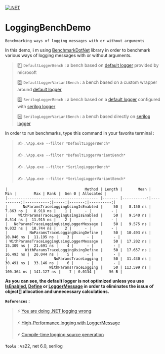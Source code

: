 [![.NET](https://github.com/aimenux/LoggingBenchDemo/actions/workflows/ci.yml/badge.svg)](https://github.com/aimenux/LoggingBenchDemo/actions/workflows/ci.yml)

# LoggingBenchDemo
```
Benchmarking ways of logging messages with or without arguments
```

In this demo, i m using [BenchmarkDotNet](https://github.com/dotnet/BenchmarkDotNet) library in order to benchmark various ways of logging messages with or without arguments.
>
> :one: `DefaultLoggerBench` : a bench based on [default logger](https://docs.microsoft.com/en-us/dotnet/api/microsoft.extensions.logging.ilogger) provided by microsoft
>
> :two: `DefaultLoggerVariantBench` : a bench based on a custom wrapper around [default logger](https://docs.microsoft.com/en-us/dotnet/api/microsoft.extensions.logging.ilogger)
>
> :three: `SerilogLoggerBench` : a bench based on a [default logger](https://docs.microsoft.com/en-us/dotnet/api/microsoft.extensions.logging.ilogger) configured with [serilog logger](https://github.com/serilog/serilog)
>
> :four: `SerilogLoggerVariantBench` : a bench based directly on [serilog logger](https://github.com/serilog/serilog)
>

In order to run benchmarks, type this command in your favorite terminal :
>
> :writing_hand: `.\App.exe --filter *DefaultLoggerBench*`
>
> :writing_hand: `.\App.exe --filter *DefaultLoggerVariantBench*`
>
> :writing_hand: `.\App.exe --filter *SerilogLoggerBench*`
>
> :writing_hand: `.\App.exe --filter *SerilogLoggerVariantBench*`
>

```
|                                   Method | Length |       Mean |        Min |        Max | Rank |  Gen 0 | Allocated |
|----------------------------------------- |------- |-----------:|-----------:|-----------:|-----:|-------:|----------:|
|       NoParamsTraceLoggingUsingIsEnabled |     50 |   8.150 ns |   7.863 ns |   8.918 ns |    1 |      - |         - |
|     WithParamsTraceLoggingUsingIsEnabled |     50 |   9.540 ns |   8.514 ns |  11.915 ns |    2 |      - |         - |
|   NoParamsTraceLoggingUsingLoggerMessage |     50 |   9.575 ns |   9.032 ns |  10.744 ns |    2 |      - |         - |
|          NoParamsTraceLoggingUsingDefine |     50 |  10.493 ns |  10.046 ns |  11.195 ns |    3 |      - |         - |
| WithParamsTraceLoggingUsingLoggerMessage |     50 |  17.202 ns |  15.309 ns |  21.691 ns |    4 |      - |         - |
|        WithParamsTraceLoggingUsingDefine |     50 |  17.657 ns |  16.493 ns |  20.044 ns |    5 |      - |         - |
|                     NoParamsTraceLogging |     50 |  31.430 ns |  30.491 ns |  33.146 ns |    6 |      - |         - |
|                   WithParamsTraceLogging |     50 | 113.599 ns | 100.364 ns | 141.127 ns |    7 | 0.0134 |      56 B |
```

**As you can see, the default logger is not optimized unless you use [IsEnabled](https://docs.microsoft.com/en-us/dotnet/api/microsoft.extensions.logging.ilogger.isenabled), [Define](https://docs.microsoft.com/en-us/dotnet/api/microsoft.extensions.logging.loggermessage.define) or [LoggerMessage](https://docs.microsoft.com/en-us/dotnet/core/extensions/logger-message-generator) in order to eliminates the issue of object[] allocation and unnecessary calculations.**

>
**`References`** :
>
> :zap: [You are doing .NET logging wrong](https://www.youtube.com/watch?v=bnVfrd3lRv8)
>
> :zap: [High-Performance logging with LoggerMessage](https://docs.microsoft.com/en-us/aspnet/core/fundamentals/logging/loggermessage)
>
> :zap: [Compile-time logging source generation](https://docs.microsoft.com/en-us/dotnet/core/extensions/logger-message-generator)

>
**`Tools`** : vs22, net 6.0, serilog